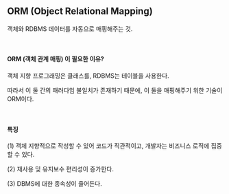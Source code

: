 ## ORM (Object Relational Mapping)
객체와 RDBMS 데이터를 자동으로 매핑해주는 것.

<br />

#### ORM (객체 관계 매핑) 이 필요한 이유?
객체 지향 프로그래밍은 클래스를, RDBMS는 테이블을 사용한다.

따라서 이 둘 간의 패러다임 불일치가 존재하기 때문에, 이 둘을 매핑해주기 위한 기술이 ORM이다.

<br />

#### 특징

(1) 객체 지향적으로 작성할 수 있어 코드가 직관적이고, 개발자는 비즈니스 로직에 집중할 수 있다.

(2) 재사용 및 유지보수 편리성이 증가한다.

(3) DBMS에 대한 종속성이 줄어든다.

